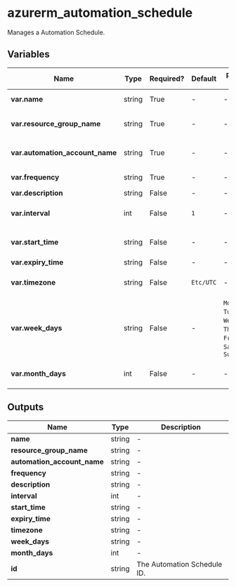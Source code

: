 # azurerm_automation_schedule

Manages a Automation Schedule.

## Variables

| Name | Type | Required? | Default  | possible values | Description |
| ---- | ---- | --------- | -------- | ----------- | ----------- |
| **var.name** | string | True | -  |  -  | Specifies the name of the Schedule. Changing this forces a new resource to be created. | 
| **var.resource_group_name** | string | True | -  |  -  | The name of the resource group in which the Schedule is created. Changing this forces a new resource to be created. | 
| **var.automation_account_name** | string | True | -  |  -  | The name of the automation account in which the Schedule is created. Changing this forces a new resource to be created. | 
| **var.frequency** | string | True | -  |  -  | The frequency of the schedule. - can be either `OneTime`, `Day`, `Hour`, `Week`, or `Month`. | 
| **var.description** | string | False | -  |  -  | A description for this Schedule. | 
| **var.interval** | int | False | `1`  |  -  | The number of `frequency`s between runs. Only valid when frequency is `Day`, `Hour`, `Week`, or `Month` and defaults to `1`. | 
| **var.start_time** | string | False | -  |  -  | Start time of the schedule. Must be at least five minutes in the future. Defaults to seven minutes in the future from the time the resource is created. | 
| **var.expiry_time** | string | False | -  |  -  | The end time of the schedule. | 
| **var.timezone** | string | False | `Etc/UTC`  |  -  | The timezone of the start time. Defaults to `Etc/UTC`. For possible values see: <https://docs.microsoft.com/en-us/rest/api/maps/timezone/gettimezoneenumwindows> | 
| **var.week_days** | string | False | -  |  `Monday`, `Tuesday`, `Wednesday`, `Thursday`, `Friday`, `Saturday`, `Sunday`  | List of days of the week that the job should execute on. Only valid when frequency is `Week`. Possible values are `Monday`, `Tuesday`, `Wednesday`, `Thursday`, `Friday`, `Saturday` and `Sunday`. | 
| **var.month_days** | int | False | -  |  -  | List of days of the month that the job should execute on. Must be between `1` and `31`. `-1` for last day of the month. Only valid when frequency is `Month`. | 



## Outputs

| Name | Type | Description |
| ---- | ---- | --------- | 
| **name** | string  | - | 
| **resource_group_name** | string  | - | 
| **automation_account_name** | string  | - | 
| **frequency** | string  | - | 
| **description** | string  | - | 
| **interval** | int  | - | 
| **start_time** | string  | - | 
| **expiry_time** | string  | - | 
| **timezone** | string  | - | 
| **week_days** | string  | - | 
| **month_days** | int  | - | 
| **id** | string  | The Automation Schedule ID. | 
